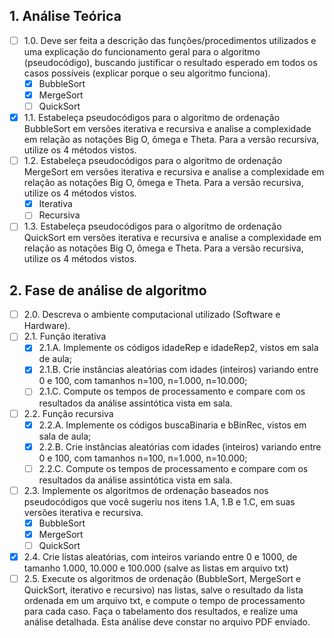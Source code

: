 ## 1. Análise Teórica
- [ ] 1.0. Deve ser feita a descrição das funções/procedimentos utilizados e uma explicação do funcionamento geral para o algoritmo (pseudocódigo), buscando justificar o resultado esperado em todos os casos possíveis (explicar porque o seu algoritmo funciona).
	- [x] BubbleSort
	- [x] MergeSort
	- [ ] QuickSort
- [x] 1.1. Estabeleça pseudocódigos para o algoritmo de ordenação BubbleSort em versões iterativa e recursiva e analise a complexidade em relação as notações Big O, ômega e Theta. Para a versão recursiva, utilize os 4 métodos vistos.
- [ ] 1.2. Estabeleça pseudocódigos para o algoritmo de ordenação MergeSort em versões iterativa e recursiva e analise a complexidade em relação as notações Big O, ômega e Theta. Para a versão recursiva, utilize os 4 métodos vistos.
	- [x] Iterativa
	- [ ] Recursiva
- [ ] 1.3. Estabeleça pseudocódigos para o algoritmo de ordenação QuickSort em versões iterativa e recursiva e analise a complexidade em relação as notações Big O, ômega e Theta. Para a versão recursiva, utilize os 4 métodos vistos.
## 2. Fase de análise de algoritmo
- [ ] 2.0. Descreva o ambiente computacional utilizado (Software e Hardware).
- [ ] 2.1. Função iterativa 
	- [x] 2.1.A. Implemente os códigos idadeRep e idadeRep2, vistos em sala de aula; 
	- [x] 2.1.B. Crie instâncias aleatórias com idades (inteiros) variando entre 0 e 100, com tamanhos n=100, n=1.000, n=10.000;
	- [ ] 2.1.C. Compute os tempos de processamento e compare com os resultados da análise assintótica vista em sala.
- [ ] 2.2. Função recursiva 
	- [x] 2.2.A. Implemente os códigos buscaBinaria e bBinRec, vistos em sala de aula; 
	- [x] 2.2.B. Crie instâncias aleatórias com idades (inteiros) variando entre 0 e 100, com tamanhos n=100, n=1.000, n=10.000;
	- [ ] 2.2.C. Compute os tempos de processamento e compare com os resultados da análise assintótica vista em sala.
- [ ] 2.3. Implemente os algoritmos de ordenação baseados nos pseudocódigos que você sugeriu nos itens 1.A, 1.B e 1.C, em suas versões iterativa e recursiva.
	- [x] BubbleSort
	- [x] MergeSort
	- [ ] QuickSort
- [x] 2.4. Crie listas aleatórias, com inteiros variando entre 0 e 1000, de tamanho 1.000, 10.000 e 100.000 (salve as listas em arquivo txt)
- [ ] 2.5. Execute os algoritmos de ordenação (BubbleSort, MergeSort e QuickSort, iterativo e recursivo) nas listas, salve o resultado da lista ordenada em um arquivo txt, e compute o tempo de processamento para cada caso. Faça o tabelamento dos resultados, e realize uma análise detalhada. Esta análise deve constar no arquivo PDF enviado.